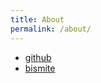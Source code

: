 ```yaml
---
title: About
permalink: /about/
---
```


- [github](https://github.com/kabies)
- [bismite](https://github.com/bismuth)

